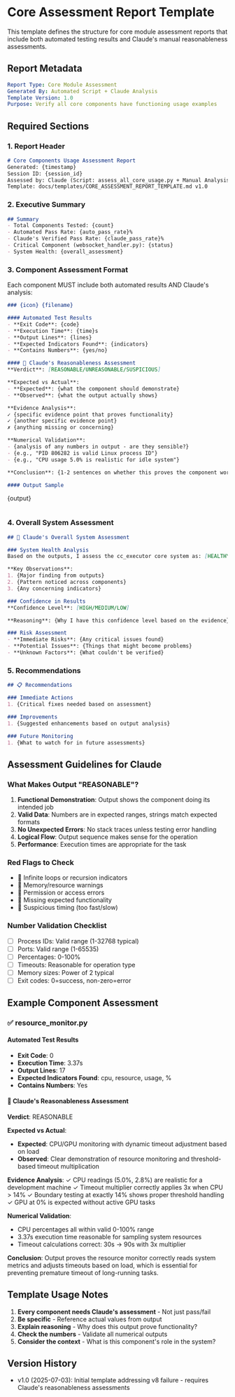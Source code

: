 # Core Assessment Report Template

This template defines the structure for core module assessment reports that include both automated testing results and Claude's manual reasonableness assessments.

## Report Metadata
```yaml
Report Type: Core Module Assessment
Generated By: Automated Script + Claude Analysis
Template Version: 1.0
Purpose: Verify all core components have functioning usage examples
```

## Required Sections

### 1. Report Header
```markdown
# Core Components Usage Assessment Report
Generated: {timestamp}
Session ID: {session_id}
Assessed by: Claude (Script: assess_all_core_usage.py + Manual Analysis)
Template: docs/templates/CORE_ASSESSMENT_REPORT_TEMPLATE.md v1.0
```

### 2. Executive Summary
```markdown
## Summary
- Total Components Tested: {count}
- Automated Pass Rate: {auto_pass_rate}%
- Claude's Verified Pass Rate: {claude_pass_rate}%
- Critical Component (websocket_handler.py): {status}
- System Health: {overall_assessment}
```

### 3. Component Assessment Format

Each component MUST include both automated results AND Claude's analysis:

```markdown
### {icon} {filename}

#### Automated Test Results
- **Exit Code**: {code}
- **Execution Time**: {time}s  
- **Output Lines**: {lines}
- **Expected Indicators Found**: {indicators}
- **Contains Numbers**: {yes/no}

#### 🧠 Claude's Reasonableness Assessment
**Verdict**: [REASONABLE/UNREASONABLE/SUSPICIOUS]

**Expected vs Actual**:
- **Expected**: {what the component should demonstrate}
- **Observed**: {what the output actually shows}

**Evidence Analysis**:
✓ {specific evidence point that proves functionality}
✓ {another specific evidence point}
✗ {anything missing or concerning}

**Numerical Validation**:
- {analysis of any numbers in output - are they sensible?}
- {e.g., "PID 806282 is valid Linux process ID"}
- {e.g., "CPU usage 5.0% is realistic for idle system"}

**Conclusion**: {1-2 sentences on whether this proves the component works}

#### Output Sample
```
{output}
```
```

### 4. Overall System Assessment

```markdown
## 🎯 Claude's Overall System Assessment

### System Health Analysis
Based on the outputs, I assess the cc_executor core system as: [HEALTHY/DEGRADED/FAILING]

**Key Observations**:
1. {Major finding from outputs}
2. {Pattern noticed across components}
3. {Any concerning indicators}

### Confidence in Results
**Confidence Level**: [HIGH/MEDIUM/LOW]

**Reasoning**: {Why I have this confidence level based on the evidence}

### Risk Assessment
- **Immediate Risks**: {Any critical issues found}
- **Potential Issues**: {Things that might become problems}
- **Unknown Factors**: {What couldn't be verified}
```

### 5. Recommendations

```markdown
## 📋 Recommendations

### Immediate Actions
1. {Critical fixes needed based on assessment}

### Improvements
1. {Suggested enhancements based on output analysis}

### Future Monitoring
1. {What to watch for in future assessments}
```

## Assessment Guidelines for Claude

### What Makes Output "REASONABLE"?
1. **Functional Demonstration**: Output shows the component doing its intended job
2. **Valid Data**: Numbers are in expected ranges, strings match expected formats
3. **No Unexpected Errors**: No stack traces unless testing error handling
4. **Logical Flow**: Output sequence makes sense for the operation
5. **Performance**: Execution times are appropriate for the task

### Red Flags to Check
- 🚨 Infinite loops or recursion indicators
- 🚨 Memory/resource warnings
- 🚨 Permission or access errors
- 🚨 Missing expected functionality
- 🚨 Suspicious timing (too fast/slow)

### Number Validation Checklist
- [ ] Process IDs: Valid range (1-32768 typical)
- [ ] Ports: Valid range (1-65535)
- [ ] Percentages: 0-100%
- [ ] Timeouts: Reasonable for operation type
- [ ] Memory sizes: Power of 2 typical
- [ ] Exit codes: 0=success, non-zero=error

## Example Component Assessment

### ✅ resource_monitor.py

#### Automated Test Results
- **Exit Code**: 0
- **Execution Time**: 3.37s
- **Output Lines**: 17
- **Expected Indicators Found**: cpu, resource, usage, %
- **Contains Numbers**: Yes

#### 🧠 Claude's Reasonableness Assessment
**Verdict**: REASONABLE

**Expected vs Actual**:
- **Expected**: CPU/GPU monitoring with dynamic timeout adjustment based on load
- **Observed**: Clear demonstration of resource monitoring and threshold-based timeout multiplication

**Evidence Analysis**:
✓ CPU readings (5.0%, 2.8%) are realistic for a development machine
✓ Timeout multiplier correctly applies 3x when CPU > 14%
✓ Boundary testing at exactly 14% shows proper threshold handling
✓ GPU at 0% is expected without active GPU tasks

**Numerical Validation**:
- CPU percentages all within valid 0-100% range
- 3.37s execution time reasonable for sampling system resources
- Timeout calculations correct: 30s → 90s with 3x multiplier

**Conclusion**: Output proves the resource monitor correctly reads system metrics and adjusts timeouts based on load, which is essential for preventing premature timeout of long-running tasks.

## Template Usage Notes

1. **Every component needs Claude's assessment** - Not just pass/fail
2. **Be specific** - Reference actual values from output
3. **Explain reasoning** - Why does this output prove functionality?
4. **Check the numbers** - Validate all numerical outputs
5. **Consider the context** - What is this component's role in the system?

## Version History
- v1.0 (2025-07-03): Initial template addressing v8 failure - requires Claude's reasonableness assessments